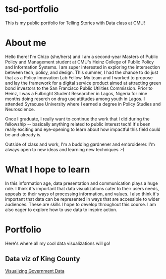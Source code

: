 # tsd-portfolio
This is my public portfolio for Telling Stories with Data class at CMU!

# About me
Hello there! I'm Chizo (she/hers) and I am a second-year Masters of Public Policy and Management student at CMU's Heinz College of Public Policy and Information Systems. I am super interested in exploring the intersection between tech, policy, and design. This summer, I had the chance to do just that as a Policy Innovation Lab Fellow. My team and I worked to propose and lay the framework for a digital service product aimed at attracting green bond investors to the San Francisco Public Utilities Commission. Prior to Heinz, I was a Fulbright Student Researcher in Lagos, Nigeria for nine months doing reserch on drug use attitudes among youth in Lagos. I attended Syracuse University where I earned a degree in Policy Studies and Neuroscience. 

Once I graduate, I really want to continue the work that I did during the fellowship -- basically anything related to public interest tech! It's been really exciting and eye-opening to learn about how impactful this field could be and already is. 

Outside of class and work, I'm a budding gardnener and embroiderer. I'm always open to new ideas and learning new techniques :-)

# What I hope to learn
In this information age, data presentation and communication plays a huge role. I think it's important that data visualizations cater to their users needs, appeals to their ways of processing information, and values. I also think it's important that data can be represented in ways that are accessible to wider audiences. These are skills I hope to develop throughout this course. I am also eager to explore how to use data to inspire action. 

# Portfolio
Here's where all my cool data visualizations will go! 

## Data viz of King County
<div class="flourish-embed flourish-chart" data-src="visualisation/3707677" data-url="https://flo.uri.sh/visualisation/3707677/embed" aria-label=""><script src="https://public.flourish.studio/resources/embed.js"></script></div>

[Visualizing Government Data](/visualizing-governement-data.md)
